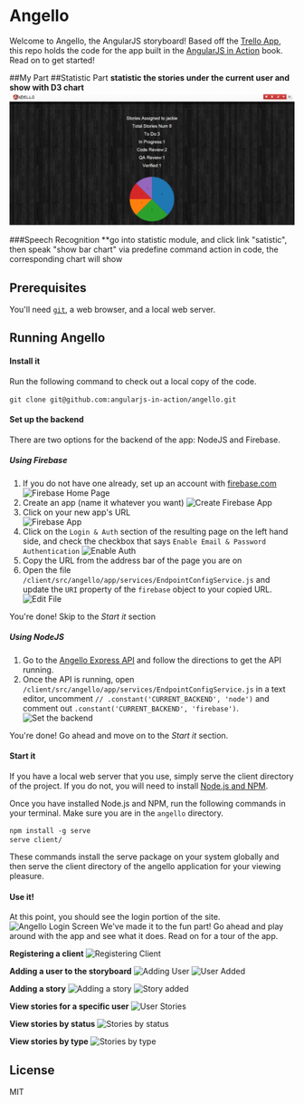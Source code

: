 # Angello

Welcome to Angello, the AngularJS storyboard! Based off the [Trello App](https://trello.com), this repo holds the code for the app built in the [AngularJS in Action](http://www.manning.com/bford/) book. Read on to get started!

##My Part
##Statistic Part
**statistic the stories under the current user and show with D3 chart**
![Show statistic result with D3 chart](https://github.com/DMinerJackie/angelloExtend/blob/master/client/assets/img/resultshow_statisticAndD3Chart.png)

###Speech Recognition
**go into statistic module, and click link "satistic", then speak "show bar chart" via predefine command action in code, the corresponding chart will show


## Prerequisites
You'll need [`git`](http://git-scm.com/), a web browser, and a local web server.

## Running Angello

#### Install it
Run the following command to check out a local copy of the code.

`git clone git@github.com:angularjs-in-action/angello.git`

#### Set up the backend
There are two options for the backend of the app: NodeJS and Firebase.

##### Using Firebase

1. If you do not have one already, set up an account with [firebase.com](https://www.firebase.com/)
![Firebase Home Page](https://cloud.githubusercontent.com/assets/590361/4364837/749ca694-42a4-11e4-9fa3-d19f25cb1bab.png)<br>
2. Create an app (name it whatever you want)
![Create Firebase App](https://cloud.githubusercontent.com/assets/590361/4364985/dbc240b6-42a6-11e4-81f2-d9a254f25ffd.png)<br>
3. Click on your new app's URL <br>
![Firebase App](https://cloud.githubusercontent.com/assets/590361/4365468/c162bca8-42ad-11e4-91b5-7eb81669748a.png)<br>
4. Click on the `Login & Auth` section of the resulting page on the left hand side, and check the checkbox that says `Enable Email & Password Authentication`
![Enable Auth](https://cloud.githubusercontent.com/assets/590361/4365643/0027bb0c-42b1-11e4-9b21-45249fcb6eb7.png)<br>
5. Copy the URL from the address bar of the page you are on
6. Open the file `/client/src/angello/app/services/EndpointConfigService.js` and update the `URI` property of the `firebase` object to your copied URL.
![Edit File](https://cloud.githubusercontent.com/assets/590361/4365499/45762980-42ae-11e4-99f7-58feeb27b934.png)<br>

You're done! Skip to the *Start it* section

##### Using NodeJS
1. Go to the [Angello Express API](https://github.com/angularjs-in-action/angello-express-api) and follow the directions to get the API running.
2. Once the API is running, open `/client/src/angello/app/services/EndpointConfigService.js` in a text editor, uncomment `// .constant('CURRENT_BACKEND', 'node')` and comment out `.constant('CURRENT_BACKEND', 'firebase')`.
![Set the backend](https://cloud.githubusercontent.com/assets/590361/4444425/ce28c818-47f0-11e4-9457-d95a20e9450d.png)

You're done! Go ahead and move on to the *Start it* section.
 

#### Start it
If you have a local web server that you use, simply serve the client directory of the project. If you do not, you will need to install [Node.js and NPM](https://nodejs.org/download/).

Once you have installed Node.js and NPM, run the following commands in your terminal. Make sure you are in the `angello` directory.

```
npm install -g serve
serve client/
```

These commands install the serve package on your system globally and then serve the client directory of the angello application for your viewing pleasure.

#### Use it!
At this point, you should see the login portion of the site.
![Angello Login Screen](https://cloud.githubusercontent.com/assets/590361/4364466/36bf22d8-42a0-11e4-91e5-ab5bc28a20b0.png)
We've made it to the fun part! Go ahead and play around with the app and see what it does. Read on for a tour of the app.

**Registering a client**
![Registering Client](https://cloud.githubusercontent.com/assets/590361/4366861/92813990-42c7-11e4-92dd-ce584f140c33.png)

**Adding a user to the storyboard**
![Adding User](https://cloud.githubusercontent.com/assets/590361/4366972/3d07b13a-42ca-11e4-8864-4fd67e7f8970.png)
![User Added](https://cloud.githubusercontent.com/assets/590361/4366999/dde83304-42ca-11e4-8100-20260f70613f.png)

**Adding a story**
![Adding a story](https://cloud.githubusercontent.com/assets/590361/4367011/29a0ed5e-42cb-11e4-99ad-be5e285e642c.png)
![Story added](https://cloud.githubusercontent.com/assets/590361/4367015/520e2b26-42cb-11e4-9231-fcb66a21d236.png)

**View stories for a specific user**
![User Stories](https://cloud.githubusercontent.com/assets/590361/4367026/86e69388-42cb-11e4-94d5-e5df77ea8699.png)

**View stories by status**
![Stories by status](https://cloud.githubusercontent.com/assets/590361/4367048/ed59af9c-42cb-11e4-9769-b5ee61aee5e9.png)

**View stories by type**
![Stories by type](https://cloud.githubusercontent.com/assets/590361/4367086/a17ce8c2-42cc-11e4-99f0-432835c3c8f9.png)



## License
MIT
